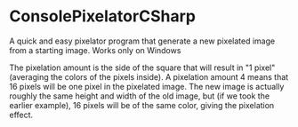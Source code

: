 # ConsolePixelatorCSharp
A quick and easy pixelator program that generate a new pixelated image from a starting image. Works only on Windows

The pixelation amount is the side of the square that will result in "1 pixel" (averaging the colors of the pixels inside). A pixelation amount 4 means that 16 pixels will be one pixel in the pixelated image.
The new image is actually roughly the same height and width of the old image, but (if we took the earlier example), 16 pixels will be of the same color, giving the pixelation effect.
